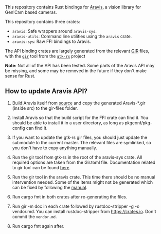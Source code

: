 This repository contains Rust bindings for [Aravis](https://github.com/AravisProject/aravis), a vision library for GenICam based cameras.

This repository contains three crates:
* `aravis`: Safe wrappers around `aravis-sys`.
* `aravis-utils`: Command line utilities using the `aravis` crate.
* `aravis-sys`: Raw FFI bindings to Aravis.

The API binding crates are largely generated from the relevant [GIR](https://gi.readthedocs.io/en/latest/) files,
with the [`gir`](https://github.com/gtk-rs/gir) tool from the [`gtk-rs`](https://github.com/gtk-rs) project

**Note:**
Not all of the API has been tested.
Some parts of the Aravis API may be missing,
and some may be removed in the future if they don't make sense for Rust.

## How to update Aravis API?

1. Build Aravis itself from [source](https://github.com/AravisProject/aravis) and copy the generated Aravis-*.gir (inside src) to the gir-files folder.

2. Install Aravis so that the build script for the FFI crate can find it. You should be able to install it in a user directory, as long as pkgconf/pkg-config can find it.

3. If you want to update the gtk-rs gir files, you should just update the submodule to the current master. The relevant files are symlinked, so you don't have to copy anything manually.

4. Run the gir tool from gtk-rs in the root of the aravis-sys crate. All required options are taken from the Gir.toml file. Documentation related to gir tool can be found [here](https://gtk-rs.org/gir/book/).

5. Run the gir tool in the aravis crate. This time there should be no manual intervention needed. Some of the items might not be generated which can be fixed by following the [manual](https://gtk-rs.org/gir/book/tutorial/high_level_rust_api.html).

6. Run cargo fmt in both crates after re-generating the files.

7. Run gir -m doc in each crate followed by rustdoc-stripper -g -o vendor.md. You can install rustdoc-stripper from https://crates.io. Don't commit the `vendor.md`.

8. Run cargo fmt again after.
